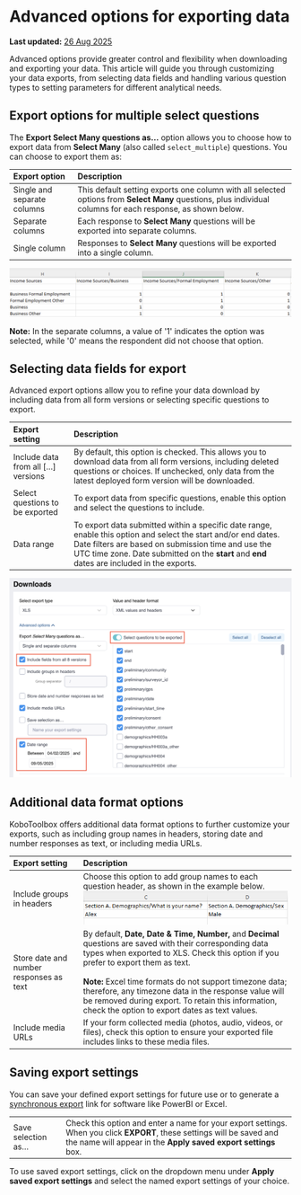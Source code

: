 # Advanced options for exporting data
**Last updated:** <a href="https://github.com/kobotoolbox/docs/blob/60a026698561c9a120b4ffdf3c34671b455d0bf3/source/article_template.md" class="reference">26 Aug 2025</a>

Advanced options provide greater control and flexibility when downloading and exporting your data. This article will guide you through customizing your data exports, from selecting data fields and handling various question types to setting parameters for different analytical needs.

## Export options for multiple select questions

The **Export Select Many questions as…** option allows you to choose how to export data from **Select Many** (also called `select_multiple`) questions. You can choose to export them as:

| **Export option**    | **Description**                                |
| :----------------- | :--------------------------------------------- |
| Single and separate columns               | This default setting exports one column with all selected options from <strong>Select Many</strong> questions, plus individual columns for each response, as shown below.                                 |
| Separate columns      | Each response to <strong>Select Many</strong> questions will be exported into separate columns.                                  |
| Single column           | Responses to <strong>Select Many</strong> questions will be exported into a single column.            |

![How to select many columns](images/advanced_export/select_many_columns.png)

<p class="note">
  <strong>Note:</strong> In the separate columns, a value of '1' indicates the option was selected, while '0' means the respondent did not choose that option.
</p>

## Selecting data fields for export

Advanced export options allow you to refine your data download by including data from all form versions or selecting specific questions to export.

| **Export setting**    | **Description**                                |
| :----------------- | :--------------------------------------------- |
| Include data from all […] versions | By default, this option is checked. This allows you to download data from all form versions, including deleted questions or choices. If unchecked, only data from the latest deployed form version will be downloaded. |
| Select questions to be exported | To export data from specific questions, enable this option and select the questions to include. |
| Data range | To export data submitted within a specific date range, enable this option and select the start and/or end dates. Date filters are based on submission time and use the UTC time zone. Date submitted on the <strong>start</strong> and <strong>end</strong> dates are included in the exports. |

![How to select data fields](images/advanced_export/select_data_fields.png)

## Additional data format options

KoboToolbox offers additional data format options to further customize your exports, such as including group names in headers, storing date and number responses as text, or including media URLs.

| **Export setting**    | **Description**                                |
| :----------------- | :--------------------------------------------- |
| Include groups in headers | Choose this option to add group names to each question header, as shown in the example below. ![Include groups in headers](images/advanced_export/group_headers2.png) | 
| Store date and number responses as text | By default, <strong>Date, Date & Time, Number,</strong> and <strong>Decimal</strong> questions are saved with their corresponding data types when exported to XLS. Check this option if you prefer to export them as text.<br><br><strong>Note:</strong> Excel time formats do not support timezone data; therefore, any timezone data in the response value will be removed during export. To retain this information, check the option to export dates as text values. |
| Include media URLs | If your form collected media (photos, audio, videos, or files), check this option to ensure your exported file includes links to these media files. |

## Saving export settings

You can save your defined export settings for future use or to generate a [synchronous export](https://support.kobotoolbox.org/synchronous_exports.html) link for software like PowerBI or Excel.


<table>
  <tr>
    <td>Save selection as…</td>
    <td>Check this option and enter a name for your export settings. When you click <strong>EXPORT</strong>, these settings will be saved and the name will appear in the <strong>Apply saved export settings</strong> box.</td>
  </tr>
</table>


To use saved export settings, click on the dropdown menu under **Apply saved export settings** and select the named export settings of your choice.

